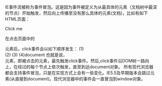 
IE事件流被称为事件冒泡。这是因为事件被定义为从最具体的元素（文档树中最深的节点）开始触发，然后向上传播至没有那么具体的元素(文档)，比如有如下HTML页面：

 <!DOCTYPE html>
 <html lang="en">
 <head>
    <meta charset="UTF-8">
    <meta http-equiv="X-UA-Compatible" content="IE=edge">
    <meta name="viewport" content="width=device-width, initial-scale=1.0">
    <title>Document</title>
 </head>
 <body>
    <div id="myDiv">Click me</div>
 </body>
 </html>

在点击页面中的<div>元素后，click事件会以如下顺序发生：
   (1)<div>
   (2)<body>
   (3)<html>
   (4)document
也就是说，<div>元素，即被点击的元素，最先触发click事件。然后,click事件沿DOM树一路向上，在经过的每个节点上依次触发，直至到达document对象。
所有现代浏览器都会支持事件冒泡，只是在实现方式上会有一些变化。IE5.5及早期版本会跳过<html>元素(从<body>直接到document)。现代浏览器中的事件会一直冒泡到window对象。
